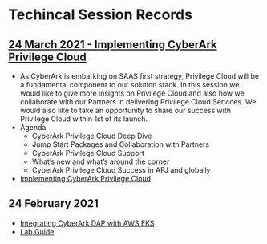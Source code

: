 # Techincal Session Records

## [24 March 2021 - Implementing CyberArk Privilege Cloud](https://cyberark.kiteworks.com/w/aoJaGcafa930GzaF)
- As CyberArk is embarking on SAAS first strategy, Privilege Cloud will be a fundamental component to our solution stack. In this session we would like to give more insights on Privilege Cloud and also how we collaborate with our Partners in delivering Privilege Cloud Services. We would also like to take an opportunity to share our success with Privilege Cloud within 1st of its launch.
- Agenda
  - CyberArk Privilege Cloud Deep Dive
  - Jump Start Packages and Collaboration with Partners
  - CyberArk Privilege Cloud Support
  - What’s new and what’s around the corner
  - CyberArk Privilege Cloud Success in APJ and globally
- [Implementing CyberArk Privilege Cloud](https://cyberark.kiteworks.com/w/aoJaGcafa930GzaF)

## 24 February 2021 
- [Integrating CyberArk DAP with AWS EKS](https://cyberark.kiteworks.com/w/8w9NOJCTliDnWrRd)
- [Lab Guide](https://github.com/ivanckleecity/CyberArk-DAP-EKS-Lap-2021)
